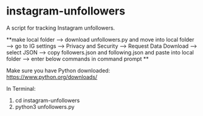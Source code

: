# instagram-unfollowers
A script for tracking Instagram unfollowers.

**make local folder --> download unfollowers.py and move into local folder --> go to IG settings --> Privacy and Security --> Request Data Download --> select JSON --> copy followers.json and following.json and paste into local folder --> enter below commands in command prompt **

Make sure you have Python downloaded: https://www.python.org/downloads/

In Terminal:
1. cd instagram-unfollowers
2. python3 unfollowers.py

